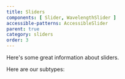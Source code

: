 ```yaml
---
title: Sliders
components: [ Slider, WavelengthSlider ]
accessible-patterns: AccessibleSlider
parent: true
category: sliders
order: 3
---
```


Here's some great information about sliders.

Here are our subtypes: